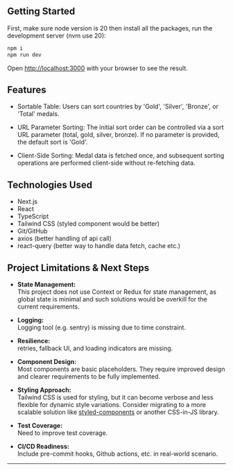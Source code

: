 ## Getting Started

First, make sure node version is 20 then install all the packages, run the development server (nvm use 20):

```bash
npm i
npm run dev
```

Open [http://localhost:3000](http://localhost:3000) with your browser to see the result.

## Features

- Sortable Table: Users can sort countries by 'Gold', 'Silver', 'Bronze', or 'Total' medals.

- URL Parameter Sorting: The initial sort order can be controlled via a sort URL parameter (total, gold, silver, bronze). If no parameter is provided, the default sort is 'Gold'.

- Client-Side Sorting: Medal data is fetched once, and subsequent sorting operations are performed client-side without re-fetching data.

## Technologies Used

- Next.js
- React
- TypeScript
- Tailwind CSS (styled component would be better)
- Git/GitHub
- axios (better handling of api call)
- react-query (better way to handle data fetch, cache etc.)

## Project Limitations & Next Steps

- **State Management:**  
  This project does not use Context or Redux for state management, as global state is minimal and such solutions would be overkill for the current requirements.

- **Logging:**  
  Logging tool (e.g. sentry) is missing due to time constraint.

- **Resilience:**  
  retries, fallback UI, and loading indicators are missing.

- **Component Design:**  
  Most components are basic placeholders. They require improved design and clearer requirements to be fully implemented.

- **Styling Approach:**  
  Tailwind CSS is used for styling, but it can become verbose and less flexible for dynamic style variations. Consider migrating to a more scalable solution like [styled-components](https://styled-components.com/) or another CSS-in-JS library.

- **Test Coverage:**  
  Need to improve test coverage.

- **CI/CD Readiness:**  
  Include pre-commit hooks, Github actions, etc. in real-world scenario.

---
